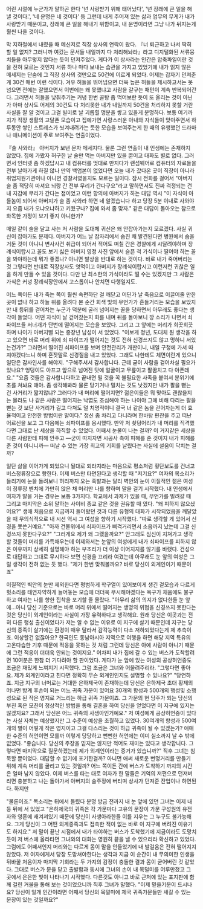 어린 시절에 누군가가 말하곤 한다 '넌 사랑받기 위해 태어났다', '넌 장래에 큰 일을 해낼 것이다.', '네 운명은 네 것이다' 등 그런데 내게 주어져 있는 삶과 업무의 무게가 내가 사랑받기 때문이고, 장래에 큰 일을 해내기 위함이고, 내 운명이라면 그냥 나가 뒤지는게 훨씬 나을 것이다.

막 지하철에서 내렸을 때 메신저로 직장 상사의 연락이 왔다. 『너 퇴근하고 나서 딱히 할 일 없지? 그러니까 여깄는 문서들 내일까지 다 처리해놔라』라고 디지털화된 서류뭉치들을 아무렇지 않다는 듯이 던져주었다. 게다가 이 상사라는 인간은 압축파일이란 것을 전혀 모르는 것인지 서류 하나 마다 보내는 습관을 가지고 있었기에 내가 읽지 않은 메세지는 단숨에 그 직장 상사의 것만으로 50건에 이르게 되었다.
어제는 갑자기 던져준게 30건 매번 이런 식이다. 겨우 허들을 뛰어넘으면 더욱 높은 허들을 제시하고서는 못 넘으면 전에는 잘했으면서 이번에는 왜 못했냐고 사람을 갈구는 패턴이 계속 반복되어간다. 그러면서 허들을 낮춰주기는 커녕 한번 골탕 좀 먹어보란 듯이 또 올리는 것이 아닌가 아마 상사도 어제의 30건도 다 처리못한 내가 내일까지 50건을 처리하지 못할 거란 사실을 잘 알 것이고 그걸 빌미로 날 괴롭힐 명분을 쌓고 있을게 분명하다.
보통 여기까지가 직장 생활의 고달픈 모습이고 집에가면 사랑스러운 아내와 자식들이 맞아주면서 하루동안 쌓인 스트레스가 씻겨내려가는 듯한 모습을 보여주는게 한 때의 유행했던 드라마나 애니메이션이 주로 보여주는 연출이었다.

『술 사와라』 아버지가 보낸 문자 메세지다.
물론 그런 연출이 내 인생에는 존재하지 않았다. 집에 가봤자 허구한 날 술만 먹는 아버지만 있을 뿐이고 대화도 별로 없다. 그러면서 인터넷 좀 하겠답시고 내 컴퓨터를 멋대로 만지다가 랜섬웨어로 컴퓨터의 자료들을 전부 날아가게 하질 않나 만약 백업본이 없었다면 오늘 내가 갔다온 곳이 직장이 아니라 취업지원기관이나 아니면 경찰서였을지도 모르는 일이다. 잠시 전화를 걸어서 "아버지 술 좀 적당히 마셔요 뇌랑 간 전부 무리가 간다구요"라고 말하면서도 진짜 걱정되는 건 내 지갑에 무리가 간다는 점이었고
이런 항의에 아버지가 하는 대답 역시 "이 자식이 아들놈이 되어서 아버지가 술 좀 사와라 하면 네 알겠습니다 하고 당장 5분 이내로 사와야지 요즘 내가 오냐오냐하고 키웠구나? 집에 와서 좀 맞자." 같은 대답이 돌아오는 참으로 화목한 가정이 보기 좋지 아니한가?

매일 같이 술을 달고 사는 저 사람을 도대체 귀신은 왜 안잡아가는지 모르겠다. 사실 귀신이 잡아가도 문제다. 아버지가 어느 날 잠자리에서 숨진 채 발견된다면 병원에서 숨을 거둔 것이 아니니 변사사건 취급이 되어서 적어도 며칠 간은 경찰에게 시달려야하며 장례식이랍시고 꼴도 보기 싫은 아버지 영정 사진 앞에서 슬픈 척 가식이나 떨어야 하는 꼴을 봐야하는데 뭐가 좋겠나? 아니면 발상을 반대로 하는 것이다. 바로 내가 죽어버리는 것 그렇다면 반대로 직장상사도 엿먹이고 아버지가 장례식이랍시고 이런저런 귀찮은 일을 하게 만들 수 있을 것이다. 다만 난 최소한의 가식이라도 떨 수는 있겠지만 그 사람은 가식은 커녕 장례식장안에서 고스톱이나 안치면 다행일지도.

어느 쪽이든 내가 죽는 쪽이 훨씬 속편하단 걸 깨닫고 어딘가 날 죽음으로 이끌어줄 만한 곳이 없나 하고 하늘 위를 올려다 본 순간 회색 빛의 무언가가 흔들거리는 모습을 보았지만 내 등뒤를 걷어차는 누군가 덕분에 굴러 넘어지는 꼴을 당하면서 아무래도 좋다는 생각이 들었다.
어떤 자식이 날 걷어찼는지 화를 내며 뒤를 돌아보니 깡 소리가 나면서 쇠파이프들 서너개가 단번에 떨어지는 모습을 보았다.
그리고 그 앞에는 머리가 희끗희끗하며 나이가 아버지뻘 되는 중장년 남성이 서 있었다.
"이보게 청년, 도대체 뭔 생각을 하고 있으면 바로 머리 위에 쇠 파이프가 떨어지는 것도 전혀 신경쓰지도 않고 멍하니 서있는건가?"
그러면서 떨어진 쇠파이프를 보며 안전관리가 개판이니, 내일 구청에 가서 따져야겠다느니 하며 혼잣말로 신경질을 내고 있었다. 그래도 나한테도 체면이란게 있으니 일단은 감사인사를 해야지.
"구해주셔서 감사합니다. 근데 굳이 사람을 걷어차실 필요가 있나요? 엉덩이도 아프고 앞으로 넘어진 탓에 얼굴이고 무릎이고 팔꿈치고 다 아픈데요."
"요즘 것들은 감사합니다하고 끝내면 될 것을 꼭 불필요한 사족을 붙여서 분위기에 초를 쳐놔요 얘야. 좀 생각해봐라 물론 당기거나 밀치는 것도 낫겠지만 내가 팔을 뻗는 건 사거리가 짧지않냐? 그러다가 내 머리에 떨어지면? 젊은이들은 뭐 맞아도 괜찮을지는 몰라도 나 같은 사람은 떨어지는 낙엽도 조심해야 하는 나이야 그에 비해 다리는 팔을 뻗는 것 보단 사거리가 길고 다쳐도 덜 치명적이니 결국 너 같은 놈을 걷어차는게 더 효율적이고 안전한 방법이란 말이다."
정신 좀 차리고 다니라며 한바탕 핀잔을 주고 떠난 어르신을 보고 그 다음에는 쇠파이프를 응시했다. 만약 저 쇳덩어리가 내 머리를 직격했다면 그대로 난 세상을 하직할 수 있었다. 어째서 눈물이 나는 걸까? 이 거지같은 세상을 다른 사람한테 피해 안주고 ―굳이 따지자면 시공사 측이 피해를 준 것이지 내가 피해를 준 것이 아니니까― 떠날 수 있는 가장 최고의 기회를 날렸다는 사실에 설움이 닥치는 걸까?

일단 삶을 이어가게 되었으니 될대로 되라지라는 마음으로 평소처럼 횡단보도를 건너고 버스정류장으로 향한다. 이제 버스만 타면된다고 생각할 때
"저기요?"
여자의 목소리가 들리기에 눈을 돌려보니 허리까지 오는 흑발과는 달리 벽안의 눈이 이질적인 젊은 여성이 정류장 벤치에 가만히 앉은 채 머리만 나를 향하며 말을 걸기 시작했다. 내 인생에서 여자가 말을 거는 경우는 보통 3가지다. 학교에서 과제가 있을 때, 무언가를 빌려갈 때 그리고 마지막은 소위 말하는 사이비 종교 같은 것을 권유할 때 였다.
"왜 피하지 않으셨어요?"
생애 처음으로 지금까지 들어왔던 것과 다른 유형의 대화가 시작되었음을 깨달았을 때 무의식적으로 내 시선 역시 그 여성을 향하기 시작했다.
"따로 생각할 게 있어서 신경을 못쓴거예요."
"아까 건물위에서 쇠파이프가 삐걱거리면서 소음까지 났는데 그걸 신경쓰지 못한다구요?"
"그러게요 제가 왜 그랬을까요?"
안그래도 심신이 지쳐가고 생각할 것들이 머리를 가득채우는데 이제와서는 눈앞의 여성에게 내가 쇠파이프를 피하지 않은 이유까지 상세히 설명해야 하는 부조리가 더 이상 이어지지를 않기를 바랬다. 건성으로 대답하고 그대로 무시하다 보면 신경을 끄리라 여겼는데 아무래도 눈 앞의 여성은 그럴 생각이 전혀 없는 듯 했다.
"제가 한번 맞춰볼까요? 바로 당신이 외계인이기 때문이죠"

이질적인 벽안의 눈만 제외한다면 평범하게 학구열이 있어보이게 생긴 겉모습과 다르게 헛소리를 태연자약하게 늘어놓는 모습에 더더욱 무시해야겠다는 욕구가 채움에도 불구하고 여자는 나를 향한 집착을 포기할 줄 몰랐다.
"아무리 삶의 의지가 없다한들 눈 앞에...아니 당신 기준으로는 바로 머리 위에서 떨어지는 생명의 위협을 신경쓰지 못한다는 것은 당신이 외계인이라는 사실이 가장 유력하다고 생각해요. 원래 당신은 이곳과는 전혀 다른 행성 출신이었다가 저는 알 수 없는 이유로 이 지구에 살기 때문인데 지구는 당신의 종족이 살기에는 환경이 매우 달라서 감각능력이 다소 저하되었다는게 제 추측이죠. 이상할건 없잖아요? 한국인도 동남아시아 지역으로 여행을 하면 해당 지역 특유의 고온다습한 기후 때문에 적응을 못하는 것 처럼 그런데 당신은 아예 사람이 아니기 때문에 그런 적응이 더더욱 안되는 것이지요."
어차피 내가 집에 갈 수 있는 버스가 도착할려면 10여분은 한참 더 기다려야 할 판이었다. 게다가 눈 앞에 있는 여성의 공상허언증도 조금은 재밌게 느껴지기 시작했다. 그럼 조금은 그녀와 어울려주리라.
"그렇다면 좋아요. 제가 외계인이라고 친다면 정확히 무슨 외계인인지도 설명할 수 있나요?"
"당연하죠. 지금 지구의 너머로는 거대한 은하제국이 존재하는데 당신은 은하제국 초대 황제의 머나먼 방계 후손이 되는 어느 귀족 가문이 있어요 30개의 항성과 500개의 행성및 소행성으로 된 작은 영지로 거느리는 하급 귀족 가문이죠. 그 가문의 현 당주가 되는 당신의 부친 혹은 모친이 정상적인 방법을 통해 결혼을 하여 당신을 얻었다면 이 지구에 있지는 않겠지요? 그래서 당신은 어느 귀족의 사생아인거예요."
저 여성에게 공상허언증이 있다는 사실 자체는 예상했지만 그 수준이 예상을 초월하고 있었다. 30여개의 항성과 500여개의 별이 어떻게 작은 영지이고 그걸 다스리는 것이 하급 귀족이 될 수 있겠는가? 애매한 수준의 허언이면 모를까 이렇게 당당하고 뻔뻔한 허언에는 이미 실소까지 날 수 밖에 없었다.
"좋습니다. 당신의 주장을 믿지는 않지만 적어도 재미는 있다고 생각합니다. 그렇다면 마지막으로 질문하겠는데 제가 외계인이라는 증거가 있습니까?"
직후 그녀는 침묵할 뿐이었다. 대답할 수 없기에 포기한걸까? 아니면 애써 새로운 변명거리를 만들기 위해 계속 머리를 굴리고 있는 것일까? 어느 쪽이든 간에 버스가 도착하기 까지의 시간은 얼마 남지 않았다. 이제 버스를 타는 대로 여자가 한 말들은 기억의 저편으로 던져버리면 충분하고 나는 돌아가서 아버지의 술주정에 버티며 상사가 던져준 잔업이나 하면된다. 하지만

"물론이죠."
목소리는 뒤에서 들렸다 분명 방금 전까지 내 눈 앞에 있던 그녀는 이제 내 등 뒤에 서 있었고
"은하제국의 귀족은 각 가문마다 고유의 문장이 가문 구성원의 유전자와 영혼에 새겨져있기 때문에 당신이 사생아라한들 이를 지우는 그 누구도 불가능해요. 그게 당신이 그 어떤 외계종족과도 접촉한 적이 없는 바로 이 지구에 버려진 이유기도 하지요."
저 말이 끝난 시점에서 내가 타야하는 버스가 도착했기에 지금이라도 도망치듯이 저 버스에 올라타면 그녀와의 대화는 영원히 끝을 낼 수 있으리라 확신하고 있었다. 그럼에도 어째서인지 머리와는 다르게 몸이 말을 안들었기에 내 발걸음은 전혀 떨어지지 않았다. 저 여자에게서 당장 도망쳐야한다는 생각과 지금 이 순간이 내 무의미한 인생을 뒤바꿀 처음이자 마지막 기회라는 두 가지의 감정이 충돌한 결과 몸이 굳어버린 것 같았다. 그대로 버스가 문을 닫고 출발함과 동시에 그녀의 손이 내 목덜미를 어루만졌고 그 곳에서 은은한 빛이 나타나기 시작했다. 다른것도 아니고 바로 근처에 있는 표지판에 함께 걸린 거울을 통해 보는 것이었으니까 직후 그녀가 말했다.
"이제 믿을기분이 드시나요? 당신이 일개 인간이라면 어째서 당신의 목덜미에 제국 귀족가문들만 새길 수 있는 문장이 있는 것일까요?"